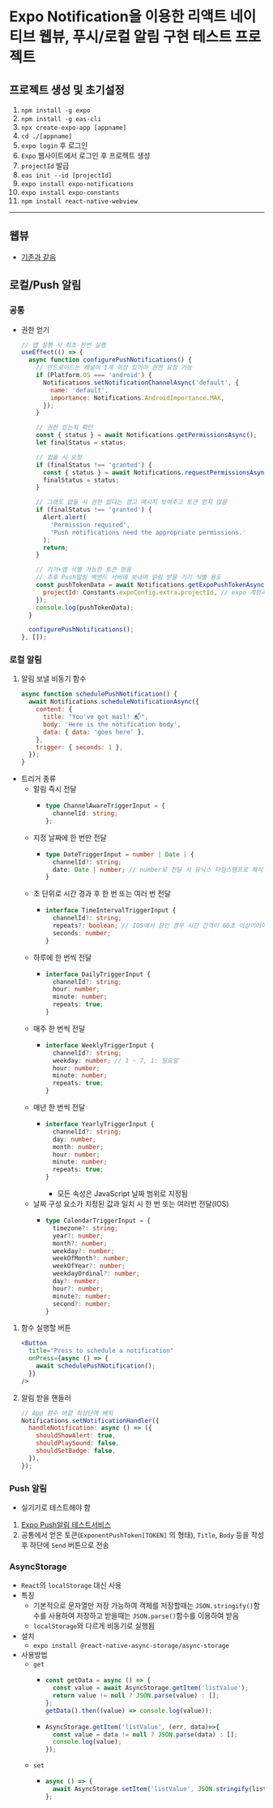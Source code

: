 # Expo Notification을 이용한 리액트 네이티브 웹뷰, 푸시/로컬 알림 구현 테스트 프로젝트

## 프로젝트 생성 및 초기설정

1. `npm install -g expo`
2. `npm install -g eas-cli`
3. `npx create-expo-app [appname]`
4. `cd ./[appname]`
5. `expo login` 후 로그인
6. `Expo` 웹사이트에서 로그인 후 프로젝트 생성
7. `projectId` 발급
8. `eas init --id [projectId]`
9. `expo install expo-notifications`
10. `expo install expo-constants`
11. `npm install react-native-webview`

---

## 웹뷰

- [기존과 같음](https://github.com/scian0204/LearnNative/blob/master/README.md)

## 로컬/Push 알림

### 공통

- 권한 얻기

  ```javascript
  // 앱 실행 시 최초 한번 실행
  useEffect(() => {
    async function configurePushNotifications() {
      // 안드로이드는 채널이 1개 이상 있어야 권한 요청 가능
      if (Platform.OS === 'android') {
        Notifications.setNotificationChannelAsync('default', {
          name: 'default',
          importance: Notifications.AndroidImportance.MAX,
        });
      }

      // 권한 있는지 확인
      const { status } = await Notifications.getPermissionsAsync();
      let finalStatus = status;

      // 없을 시 요청
      if (finalStatus !== 'granted') {
        const { status } = await Notifications.requestPermissionsAsync();
        finalStatus = status;
      }

      // 그래도 없을 시 권한 없다는 경고 메시지 보여주고 토큰 얻지 않음
      if (finalStatus !== 'granted') {
        Alert.alert(
          'Permission required',
          'Push notifications need the appropriate permissions.'
        );
        return;
      }

      // 기기+앱 식별 가능한 토큰 얻음
      // 추후 Push알림 백엔드 서버에 보내며 알림 받을 기기 식별 용도
      const pushTokenData = await Notifications.getExpoPushTokenAsync({
        projectId: Constants.expoConfig.extra.projectId, // expo 계정과 연동된 ProjectId 가져옴
      });
      console.log(pushTokenData);
    }

    configurePushNotifications();
  }, []);
  ```

### 로컬 알림

1. 알림 보낼 비동기 함수

   ```javascript
   async function schedulePushNotification() {
     await Notifications.scheduleNotificationAsync({
       content: {
         title: "You've got mail! 📬",
         body: 'Here is the notification body',
         data: { data: 'goes here' },
       },
       trigger: { seconds: 1 },
     });
   }
   ```

- 트리거 종류
  - 알림 즉시 전달
    - ```Typescript
      type ChannelAwareTriggerInput = {
        channelId: string;
      };
      ```
  - 지정 날짜에 한 번만 전달
    - ```Typescript
      type DateTriggerInput = number | Date | {
        channelId?: string;
        date: Date | number; // number로 전달 시 유닉스 타임스탬프로 해석
      }
      ```
  - 초 단위로 시간 경과 후 한 번 또는 여러 번 전달
    - ```Typescript
      interface TimeIntervalTriggerInput {
        channelId?: string;
        repeats?: boolean; // IOS에서 참인 경우 시간 간격이 60초 이상이어야 함
        seconds: number;
      }
      ```
  - 하루에 한 번씩 전달
    - ```Typescript
      interface DailyTriggerInput {
        channelId?: string;
        hour: number;
        minute: number;
        repeats: true;
      }
      ```
  - 매주 한 번씩 전달
    - ```Typescript
      interface WeeklyTriggerInput {
        channelId?: string;
        weekday: number; // 1 ~ 7, 1: 일요일
        hour: number;
        minute: number;
        repeats: true;
      }
      ```
  - 매년 한 번씩 전달
    - ```Typescript
      interface YearlyTriggerInput {
        channelId?: string;
        day: number;
        month: number;
        hour: number;
        minute: number;
        repeats: true;
      }
      ```
      - 모든 속성은 JavaScript 날짜 범위로 지정됨
  - 날짜 구성 요소가 지정된 값과 일치 시 한 번 또는 여러번 전달(IOS)
    - ```Typescript
      type CalendarTriggerInput = {
        timezone?: string;
        year?: number;
        month?: number;
        weekday?: number;
        weekOfMonth?: number;
        weekOfYear?: number;
        weekdayOrdinal?: number;
        day?: number;
        hour?: number;
        minute?: number;
        second?: number;
      }
      ```

1. 함수 실행할 버튼

   ```jsx
   <Button
     title="Press to schedule a notification"
     onPress={async () => {
       await schedulePushNotification();
     }}
   />
   ```

2. 알림 받을 핸들러

   ```javascript
   // App 함수 바깥 최상단에 배치
   Notifications.setNotificationHandler({
     handleNotification: async () => ({
       shouldShowAlert: true,
       shouldPlaySound: false,
       shouldSetBadge: false,
     }),
   });
   ```

### Push 알림

- 실기기로 테스트해야 함

1. [Expo Push알림 테스트서비스](https://expo.dev/notifications)
2. 공통에서 얻은 토큰(`ExponentPushToken[TOKEN]` 의 형태), `Title`, `Body` 등을 작성 후 하단에 `Send` 버튼으로 전송

### AsyncStorage

- `React`의 `localStorage` 대신 사용
- 특징
  - 기본적으로 문자열만 저장 가능하여 객체를 저장할때는 `JSON.stringify()`함수를 사용하여 저장하고 받을때는 `JSON.parse()`함수를 이용하여 받음
  - `localStorage`와 다르게 비동기로 실행됨
- 설치
  - `expo install @react-native-async-storage/async-storage`
- 사용방법
  - `get`
    - ```Javascript
      const getData = async () => {
        const value = await AsyncStorage.getItem('listValue');
        return value != null ? JSON.parse(value) : [];
      };
      getData().then((value) => console.log(value));
      ```
    - ```Javascript
      AsyncStorage.getItem('listValue', (err, data)=>{
        const value = data != null ? JSON.parse(data) : [];
        console.log(value);
      });
      ```
  - `set`
    - ```Javascript
      async () => {
        await AsyncStorage.setItem('listValue', JSON.stringify(listValue));
      };
      ```
